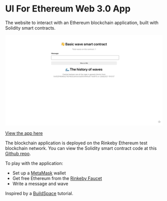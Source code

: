 # UI For Ethereum Web 3.0 App

The website to interact with an Ethereum blockchain application, built with Solidity smart contracts.

[![Ethereum App Preview](./app.png)](https://timkellytk.github.io/web3-app-solidity-ui/)

[View the app here](https://timkellytk.github.io/web3-app-solidity-ui/)

The blockchain application is deployed on the Rinkeby Ethereum test blockchain network. You can view the Solidity smart contract code at this [Github repo](https://github.com/timkellytk/web3-app-solidity).

To play with the application:

- Set up a [MetaMask](https://metamask.io/) wallet
- Get free Ethereum from the [Rinkeby Faucet](https://faucet.rinkeby.io/)
- Write a message and wave

Inspired by a [BuildSpace](https://buildspace.so/) tutorial.
